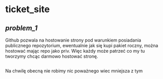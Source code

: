 # ticket_site


## *problem_1*
Github pozwala na hostowanie strony pod warunkiem posiadania publicznego repozytorium,
ewentualnie jak się kupi pakiet roczny, można hostować mając repo jako priv. Więc
każdy może patrzeć co my tu tworzymy chcąc darmowo hostować stronę.

##
Na chwilę obecną nie robimy nic poważnego wiec mniejsza z tym
